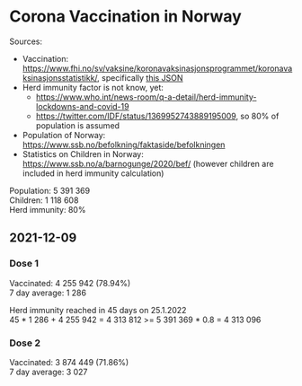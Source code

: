 # Corona Vaccination in Norway

Sources:

- Vaccination: <https://www.fhi.no/sv/vaksine/koronavaksinasjonsprogrammet/koronavaksinasjonsstatistikk/>, specifically [this JSON](https://www.fhi.no/api/chartdata/api/99119)
- Herd immunity factor is not know, yet:
  - <https://www.who.int/news-room/q-a-detail/herd-immunity-lockdowns-and-covid-19>
  - <https://twitter.com/IDF/status/1369952743889195009>, so 80% of population is assumed
- Population of Norway: <https://www.ssb.no/befolkning/faktaside/befolkningen>
- Statistics on Children in Norway: https://www.ssb.no/a/barnogunge/2020/bef/ (however children are included in herd immunity calculation)

Population: 5 391 369  
Children: 1 118 608  
Herd immunity: 80%  

## 2021-12-09

### Dose 1

Vaccinated: 4 255 942 (78.94%)  
7 day average: 1 286

Herd immunity reached in 45 days on 25.1.2022  
45 * 1 286 + 4 255 942 = 4 313 812 >= 5 391 369 * 0.8 = 4 313 096

### Dose 2

Vaccinated: 3 874 449 (71.86%)  
7 day average: 3 027

